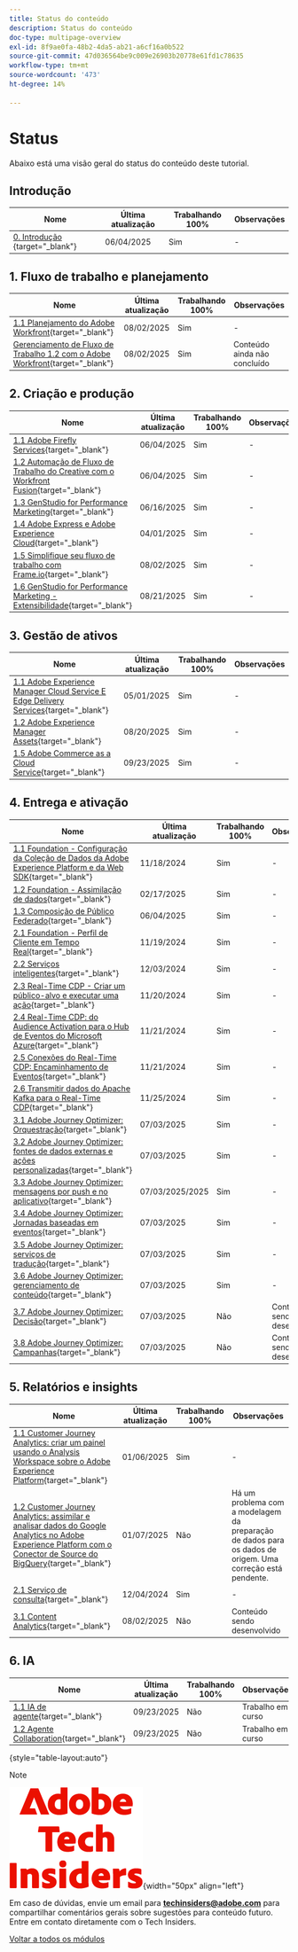 ```yaml
---
title: Status do conteúdo
description: Status do conteúdo
doc-type: multipage-overview
exl-id: 8f9ae0fa-48b2-4da5-ab21-a6cf16a0b522
source-git-commit: 47d036564be9c009e26903b20778e61fd1c78635
workflow-type: tm+mt
source-wordcount: '473'
ht-degree: 14%

---
```


# Status

Abaixo está uma visão geral do status do conteúdo deste tutorial.

## Introdução

| Nome | Última atualização | Trabalhando 100% | Observações |
| ---------------------- | ------------ | ------------ |------------ |
| [0. Introdução ](./modules/getting-started/gettingstarted/getting-started.md){target="_blank"} | 06/04/2025 | Sim | - |

## &#x200B;1. Fluxo de trabalho e planejamento

| Nome | Última atualização | Trabalhando 100% | Observações |
| ---------------------- | ------------ | ------------ |------------ |
| [1.1 Planejamento do Adobe Workfront](./modules/workflow-planning/module1.1/wfplanning.md){target="_blank"} | 08/02/2025 | Sim | - |
| [Gerenciamento de Fluxo de Trabalho 1.2 com o Adobe Workfront](./modules/workflow-planning/module1.2/workfront.md){target="_blank"} | 08/02/2025 | Sim | Conteúdo ainda não concluído |

## &#x200B;2. Criação e produção

| Nome | Última atualização | Trabalhando 100% | Observações |
| ---------------------- | ------------ | ------------ |------------ |
| [1.1 Adobe Firefly Services](./modules/creation-production/module1.1/firefly-services.md){target="_blank"} | 06/04/2025 | Sim | - |
| [1.2 Automação de Fluxo de Trabalho do Creative com o Workfront Fusion](./modules/creation-production/module1.2/automation.md){target="_blank"} | 06/04/2025 | Sim | - |
| [1.3 GenStudio for Performance Marketing](./modules/creation-production/module1.3/genstudio.md){target="_blank"} | 06/16/2025 | Sim | - |
| [1.4 Adobe Express e Adobe Experience Cloud](./modules/creation-production/module1.4/express.md){target="_blank"} | 04/01/2025 | Sim | - |
| [1.5 Simplifique seu fluxo de trabalho com Frame.io](./modules/creation-production/module1.5/frameio.md){target="_blank"} | 08/02/2025 | Sim | - |
| [1.6 GenStudio for Performance Marketing - Extensibilidade](./modules/creation-production/module1.6/genstudioext.md){target="_blank"} | 08/21/2025 | Sim | - |


## &#x200B;3. Gestão de ativos

| Nome | Última atualização | Trabalhando 100% | Observações |
| ---------------------- | ------------ | ------------ |------------ |
| [1.1 Adobe Experience Manager Cloud Service E Edge Delivery Services](./modules/asset-mgmt/module2.1/aemcs.md){target="_blank"} | 05/01/2025 | Sim | - |
| [1.2 Adobe Experience Manager Assets](./modules/asset-mgmt/module2.2/aemassets.md){target="_blank"} | 08/20/2025 | Sim | - |
| [1.5 Adobe Commerce as a Cloud Service](./modules/asset-mgmt/module1.5/accs.md){target="_blank"} | 09/23/2025 | Sim | - |

## &#x200B;4. Entrega e ativação

| Nome | Última atualização | Trabalhando 100% | Observações |
| ---------------------- | ------------ | ------------ |------------ |
| [1.1 Foundation - Configuração da Coleção de Dados da Adobe Experience Platform e da Web SDK](./modules/delivery-activation/datacollection/dc1.1/data-ingestion-launch-web-sdk.md){target="_blank"} | 11/18/2024 | Sim | - |
| [1.2 Foundation - Assimilação de dados](./modules/delivery-activation/datacollection/dc1.2/data-ingestion.md){target="_blank"} | 02/17/2025 | Sim | - |
| [1.3 Composição de Público Federado](./modules/delivery-activation/datacollection/dc1.3/fac.md){target="_blank"} | 06/04/2025 | Sim | - |
| [2.1 Foundation - Perfil de Cliente em Tempo Real](./modules/delivery-activation/rtcdp-b2c/rtcdpb2c-1/real-time-customer-profile.md){target="_blank"} | 11/19/2024 | Sim | - |
| [2.2 Serviços inteligentes](./modules/delivery-activation/rtcdp-b2c/rtcdpb2c-2/intelligent-services.md){target="_blank"} | 12/03/2024 | Sim | - |
| [2.3 Real-Time CDP - Criar um público-alvo e executar uma ação](./modules/delivery-activation/rtcdp-b2c/rtcdpb2c-3/real-time-cdp-build-a-segment-take-action.md){target="_blank"} | 11/20/2024 | Sim | - |
| [2.4 Real-Time CDP: do Audience Activation para o Hub de Eventos do Microsoft Azure](./modules/delivery-activation/rtcdp-b2c/rtcdpb2c-4/segment-activation-microsoft-azure-eventhub.md){target="_blank"} | 11/21/2024 | Sim | - |
| [2.5 Conexões do Real-Time CDP: Encaminhamento de Eventos](./modules/delivery-activation/rtcdp-b2c/rtcdpb2c-5/aep-data-collection-ssf.md){target="_blank"} | 11/21/2024 | Sim | - |
| [2.6 Transmitir dados do Apache Kafka para o Real-Time CDP](./modules/delivery-activation/rtcdp-b2c/rtcdpb2c-6/aep-apache-kafka.md){target="_blank"} | 11/25/2024 | Sim | - |
| [3.1 Adobe Journey Optimizer: Orquestração](./modules/delivery-activation/ajo-b2c/ajob2c-1/journey-orchestration-create-account.md){target="_blank"} | 07/03/2025 | Sim | - |
| [3.2 Adobe Journey Optimizer: fontes de dados externas e ações personalizadas](./modules/delivery-activation/ajo-b2c/ajob2c-2/journey-orchestration-external-weather-api-sms.md){target="_blank"} | 07/03/2025 | Sim | - |
| [3.3 Adobe Journey Optimizer: mensagens por push e no aplicativo](./modules/delivery-activation/ajo-b2c/ajob2c-3/ajopushinapp.md){target="_blank"} | 07/03/2025/2025 | Sim | - |
| [3.4 Adobe Journey Optimizer: Jornadas baseadas em eventos](./modules/delivery-activation/ajo-b2c/ajob2c-4/journeyoptimizer.md){target="_blank"} | 07/03/2025 | Sim | - |
| [3.5 Adobe Journey Optimizer: serviços de tradução](./modules/delivery-activation/ajo-b2c/ajob2c-5/ajotranslationsvcs.md){target="_blank"} | 07/03/2025 | Sim | - |
| [3.6 Adobe Journey Optimizer: gerenciamento de conteúdo](./modules/delivery-activation/ajo-b2c/ajob2c-6/ajocontent.md){target="_blank"} | 07/03/2025 | Sim | - |
| [3.7 Adobe Journey Optimizer: Decisão](./modules/delivery-activation/ajo-b2c/ajob2c-7/ajo-decisioning.md){target="_blank"} | 07/03/2025 | Não | Conteúdo sendo desenvolvido |
| [3.8 Adobe Journey Optimizer: Campanhas](./modules/delivery-activation/ajo-b2c/ajob2c-8/ajocampaigns.md){target="_blank"} | 07/03/2025 | Não | Conteúdo sendo desenvolvido |

## &#x200B;5. Relatórios e insights

| Nome | Última atualização | Trabalhando 100% | Observações |
| ---------------------- | ------------ | ------------ |------------ |
| [1.1 Customer Journey Analytics: criar um painel usando o Analysis Workspace sobre o Adobe Experience Platform](./modules/reporting-insights/cja-b2c/cjab2c-1/customer-journey-analytics-build-a-dashboard.md){target="_blank"} | 01/06/2025 | Sim | - |
| [1.2 Customer Journey Analytics: assimilar e analisar dados do Google Analytics no Adobe Experience Platform com o Conector de Source do BigQuery](./modules/reporting-insights/cja-b2c/cjab2c-2/customer-journey-analytics-bigquery-gcp.md){target="_blank"} | 01/07/2025 | Não | Há um problema com a modelagem da preparação de dados para os dados de origem. Uma correção está pendente. |
| [2.1 Serviço de consulta](./modules/reporting-insights/datadistiller/dd-1/query-service.md){target="_blank"} | 12/04/2024 | Sim | - |
| [3.1 Content Analytics](./modules/reporting-insights/content/module3.1/contentanalytics.md){target="_blank"} | 08/02/2025 | Não | Conteúdo sendo desenvolvido |

## &#x200B;6. IA

| Nome | Última atualização | Trabalhando 100% | Observações |
| ---------------------- | ------------ | ------------ |------------ |
| [1.1 IA de agente](./modules/agentic-ai/module1.1/agenticai.md){target="_blank"} | 09/23/2025 | Não | Trabalho em curso |
| [1.2 Agente Collaboration](./modules/agentic-ai/module1.2/agentcollaboration.md){target="_blank"} | 09/23/2025 | Não | Trabalho em curso |

{style="table-layout:auto"}

>[!NOTE]
>
>![Informantes técnicos](./assets/images/techinsiders.png){width="50px" align="left"}
>
>Em caso de dúvidas, envie um email para **techinsiders@adobe.com** para compartilhar comentários gerais sobre sugestões para conteúdo futuro. Entre em contato diretamente com o Tech Insiders.

[Voltar a todos os módulos](./overview.md)

